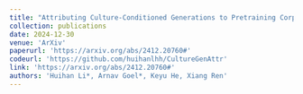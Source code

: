 ```yaml
---
title: "Attributing Culture-Conditioned Generations to Pretraining Corpora"
collection: publications
date: 2024-12-30
venue: 'ArXiv'
paperurl: 'https://arxiv.org/abs/2412.20760#'
codeurl: 'https://github.com/huihanlhh/CultureGenAttr'
link: 'https://arxiv.org/abs/2412.20760#'
authors: 'Huihan Li*, Arnav Goel*, Keyu He, Xiang Ren'
---
```

